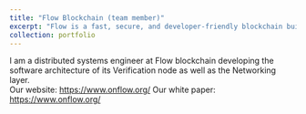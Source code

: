 ```yaml
---
title: "Flow Blockchain (team member)"
excerpt: "Flow is a fast, secure, and developer-friendly blockchain built to support the next generation of games, apps, and the digital assets that power them."
collection: portfolio
---
```


I am a distributed systems engineer at Flow blockchain developing the software architecture of its Verification node as well as the Networking layer.  
Our website: https://www.onflow.org/
Our white paper: https://www.onflow.org/
